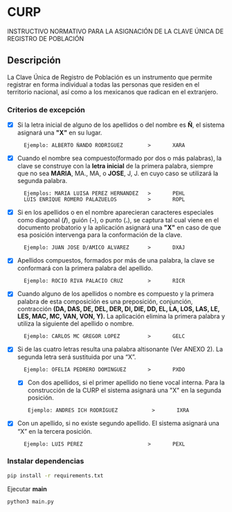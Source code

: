 # CURP

INSTRUCTIVO NORMATIVO PARA LA ASIGNACIÓN DE LA CLAVE ÚNICA DE REGISTRO DE POBLACIÓN

## Descripción

La Clave Única de Registro de Población es un instrumento que permite registrar
en forma individual a todas las personas que residen en el territorio nacional,
así como a los mexicanos que radican en el extranjero.

### Criterios de excepción

- [x] Si la letra inicial de alguno de los apellidos o del nombre es **Ñ**, el sistema
      asignará una **"X"** en su lugar.

        Ejemplo: ALBERTO ÑANDO RODRIGUEZ        >       XARA

- [x] Cuando el nombre sea compuesto(formado por dos o más palabras), la clave se
      construye con la **letra inicial** de la primera palabra, siempre que no
      sea **MARIA**, MA., MA, o **JOSE**, J, J. en cuyo caso se utilizará la
      segunda palabra.

        Ejemplos: MARIA LUISA PEREZ HERNANDEZ   >       PEHL
        LUIS ENRIQUE ROMERO PALAZUELOS          >       ROPL

- [x] Si en los apellidos o en el nombre aparecieran caracteres especiales como
      diagonal (**/**), guión (**-**), o punto (**.**), se captura tal cual viene
      en el documento probatorio y la aplicación asignará una **"X"** en caso de
      que esa posición intervenga para la conformación de la clave.

        Ejemplo: JUAN JOSE D/AMICO ALVAREZ      >       DXAJ

- [x] Apellidos compuestos, formados por más de una palabra, la clave se
      conformará con la primera palabra del apellido.

        Ejemplo: ROCIO RIVA PALACIO CRUZ        >       RICR

- [x] Cuando alguno de los apellidos o nombre es compuesto y la primera palabra
      de esta composición es una preposición, conjunción, contracción **(DA, DAS,
      DE, DEL, DER, DI, DIE, DD, EL, LA, LOS, LAS, LE, LES, MAC, MC, VAN, VON, Y).**
      La aplicación elimina la primera palabra y utiliza la siguiente del
      apellido o nombre.

        Ejemplo: CARLOS MC GREGOR LOPEZ         >       GELC

- [x] Si de las cuatro letras resulta una palabra altisonante (Ver
      ANEXO 2). La segunda letra será sustituida por una “X”.

        Ejemplo: OFELIA PEDRERO DOMINGUEZ       >       PXDO

  -[x] Con dos apellidos, si el primer apellido no tiene vocal interna.
  Para la construcción de la CURP el sistema asignará una "X" en la
  segunda posición.

        Ejemplo: ANDRES ICH RODRÍGUEZ           >       IXRA

-[x] Con un apellido, si no existe segundo apellido. El sistema
asignará una “X” en la tercera posición.

        Ejemplo: LUIS PEREZ                     >       PEXL

### Instalar dependencias

```bash
pip install -r requirements.txt
```
Ejecutar **main**

```bash
python3 main.py
```
